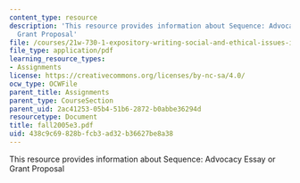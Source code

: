 ```yaml
---
content_type: resource
description: 'This resource provides information about Sequence: Advocacy Essay or
  Grant Proposal'
file: /courses/21w-730-1-expository-writing-social-and-ethical-issues-in-print-photography-and-film-fall-2005/438c9c69828bfcb3ad32b36627be8a38_fall2005e3.pdf
file_type: application/pdf
learning_resource_types:
- Assignments
license: https://creativecommons.org/licenses/by-nc-sa/4.0/
ocw_type: OCWFile
parent_title: Assignments
parent_type: CourseSection
parent_uid: 2ac41253-05b4-51b6-2872-b0abbe36294d
resourcetype: Document
title: fall2005e3.pdf
uid: 438c9c69-828b-fcb3-ad32-b36627be8a38
---
```

This resource provides information about Sequence: Advocacy Essay or Grant Proposal